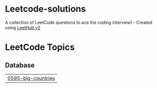 # Leetcode-solutions
A collection of LeetCode questions to ace the coding interview! - Created using [LeetHub v2](https://github.com/arunbhardwaj/LeetHub-2.0)

<!---LeetCode Topics Start-->
# LeetCode Topics
## Database
|  |
| ------- |
| [0595-big-countries](https://github.com/AGoetzee/Leetcode-solutions/tree/master/0595-big-countries) |
<!---LeetCode Topics End-->